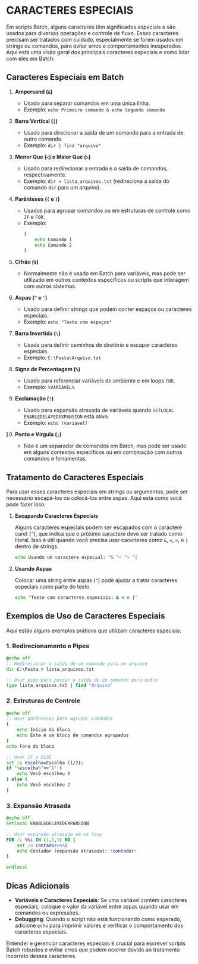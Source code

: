 # CARACTERES ESPECIAIS
Em scripts Batch, alguns caracteres têm significados especiais e são usados para diversas operações e controle de fluxo. Esses caracteres precisam ser tratados com cuidado, especialmente se forem usados em strings ou comandos, para evitar erros e comportamentos inesperados. Aqui está uma visão geral dos principais caracteres especiais e como lidar com eles em Batch:

## Caracteres Especiais em Batch
1. **Ampersand (`&`)**
   - Usado para separar comandos em uma única linha.
   - Exemplo: `echo Primeiro comando & echo Segundo comando`

2. **Barra Vertical (`|`)**
   - Usado para direcionar a saída de um comando para a entrada de outro comando.
   - Exemplo: `dir | find "arquivo"`

3. **Menor Que (`<`) e Maior Que (`>`)**
   - Usado para redirecionar a entrada e a saída de comandos, respectivamente.
   - Exemplo: `dir > lista_arquivos.txt` (redireciona a saída do comando `dir` para um arquivo).

4. **Parênteses (`(` e `)`)**
   - Usados para agrupar comandos ou em estruturas de controle como `IF` e `FOR`.
   - Exemplo: 
     ```bat
     (
         echo Comando 1
         echo Comando 2
     )
     ```

5. **Cifrão (`$`)**
   - Normalmente não é usado em Batch para variáveis, mas pode ser utilizado em outros contextos específicos ou scripts que interagem com outros sistemas.

6. **Aspas (`"` e `'`)**
   - Usado para definir strings que podem conter espaços ou caracteres especiais.
   - Exemplo: `echo "Texto com espaços"`

7. **Barra Invertida (`\`)**
   - Usada para definir caminhos de diretório e escapar caracteres especiais.
   - Exemplo: `C:\Pasta\Arquivo.txt`

8. **Signo de Percentagem (`%`)**
   - Usado para referenciar variáveis de ambiente e em loops `FOR`.
   - Exemplo: `%VARIAVEL%`

9. **Exclamação (`!`)**
   - Usado para expansão atrasada de variáveis quando `SETLOCAL ENABLEDELAYEDEXPANSION` está ativo.
   - Exemplo: `echo !variavel!`

10. **Ponto e Vírgula (`;`)**
    - Não é um separador de comandos em Batch, mas pode ser usado em alguns contextos específicos ou em combinação com outros comandos e ferramentas.

## Tratamento de Caracteres Especiais
Para usar esses caracteres especiais em strings ou argumentos, pode ser necessário escapá-los ou colocá-los entre aspas. Aqui está como você pode fazer isso:

1. **Escapando Caracteres Especiais**

   Alguns caracteres especiais podem ser escapados com o caractere caret (`^`), que indica que o próximo caractere deve ser tratado como literal. Isso é útil quando você precisa usar caracteres como `&`, `<`, `>`, e `|` dentro de strings.

   ```bat
   echo Usando um caractere especial: ^& ^< ^> ^|
   ```

2. **Usando Aspas**

   Colocar uma string entre aspas (`"`) pode ajudar a tratar caracteres especiais como parte do texto.

   ```bat
   echo "Texto com caracteres especiais: & < > |"
   ```

## Exemplos de Uso de Caracteres Especiais
Aqui estão alguns exemplos práticos que utilizam caracteres especiais:

### 1. **Redirecionamento e Pipes**
```bat
@echo off
:: Redirecionar a saída de um comando para um arquivo
dir C:\Pasta > lista_arquivos.txt

:: Usar pipe para passar a saída de um comando para outro
type lista_arquivos.txt | find "Arquivo"
```

### 2. **Estruturas de Controle**
```bat
@echo off
:: Usar parênteses para agrupar comandos
(
    echo Início do bloco
    echo Este é um bloco de comandos agrupados
)
echo Fora do bloco

:: Usar IF e ELSE
set /p escolha=Escolha (1/2):
if "%escolha%"=="1" (
    echo Você escolheu 1
) else (
    echo Você escolheu 2
)
```

### 3. **Expansão Atrasada**
```bat
@echo off
setlocal ENABLEDELAYEDEXPANSION

:: Usar expansão atrasada em um loop
FOR /L %%i IN (1,1,5) DO (
    set /a contador=%%i
    echo Contador (expansão atrasada): !contador!
)

endlocal
```

## Dicas Adicionais
- **Variáveis e Caracteres Especiais**: Se uma variável contém caracteres especiais, coloque o valor da variável entre aspas quando usar em comandos ou expressões.
- **Debugging**: Quando o script não está funcionando como esperado, adicione `echo` para imprimir valores e verificar o comportamento dos caracteres especiais.

Entender e gerenciar caracteres especiais é crucial para escrever scripts Batch robustos e evitar erros que podem ocorrer devido ao tratamento incorreto desses caracteres.